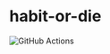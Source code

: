 # habit-or-die

![GitHub Actions](https://github.com/nottaras/habit-or-die/actions/workflows/main.yml/badge.svg)